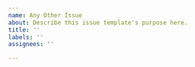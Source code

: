 ```yaml
---
name: Any Other Issue
about: Describe this issue template's purpose here.
title: ''
labels: ''
assignees: ''

---
```



